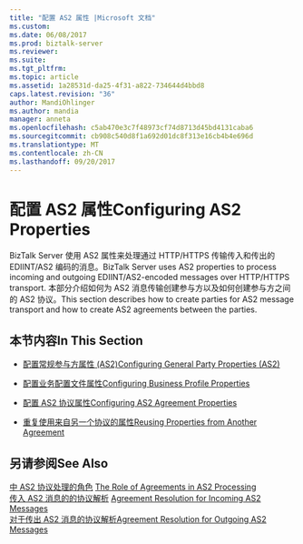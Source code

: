 ```yaml
---
title: "配置 AS2 属性 |Microsoft 文档"
ms.custom: 
ms.date: 06/08/2017
ms.prod: biztalk-server
ms.reviewer: 
ms.suite: 
ms.tgt_pltfrm: 
ms.topic: article
ms.assetid: 1a28531d-da25-4f31-a822-734644d4bbd8
caps.latest.revision: "36"
author: MandiOhlinger
ms.author: mandia
manager: anneta
ms.openlocfilehash: c5ab470e3c7f48973cf74d8713d45bd4131caba6
ms.sourcegitcommit: cb908c540d8f1a692d01dc8f313e16cb4b4e696d
ms.translationtype: MT
ms.contentlocale: zh-CN
ms.lasthandoff: 09/20/2017
---
```

# <a name="configuring-as2-properties"></a><span data-ttu-id="cffe7-102">配置 AS2 属性</span><span class="sxs-lookup"><span data-stu-id="cffe7-102">Configuring AS2 Properties</span></span>
<span data-ttu-id="cffe7-103">BizTalk Server 使用 AS2 属性来处理通过 HTTP/HTTPS 传输传入和传出的 EDIINT/AS2 编码的消息。</span><span class="sxs-lookup"><span data-stu-id="cffe7-103">BizTalk Server uses AS2 properties to process incoming and outgoing EDIINT/AS2-encoded messages over HTTP/HTTPS transport.</span></span> <span data-ttu-id="cffe7-104">本部分介绍如何为 AS2 消息传输创建参与方以及如何创建参与方之间的 AS2 协议。</span><span class="sxs-lookup"><span data-stu-id="cffe7-104">This section describes how to create parties for AS2 message transport and how to create AS2 agreements between the parties.</span></span>  
  
## <a name="in-this-section"></a><span data-ttu-id="cffe7-105">本节内容</span><span class="sxs-lookup"><span data-stu-id="cffe7-105">In This Section</span></span>  
  
-   [<span data-ttu-id="cffe7-106">配置常规参与方属性 (AS2)</span><span class="sxs-lookup"><span data-stu-id="cffe7-106">Configuring General Party Properties (AS2)</span></span>](../core/configuring-general-party-properties-as2.md)  
  
-   [<span data-ttu-id="cffe7-107">配置业务配置文件属性</span><span class="sxs-lookup"><span data-stu-id="cffe7-107">Configuring Business Profile Properties</span></span>](../core/configuring-business-profile-properties.md)  
  
-   [<span data-ttu-id="cffe7-108">配置 AS2 协议属性</span><span class="sxs-lookup"><span data-stu-id="cffe7-108">Configuring AS2 Agreement Properties</span></span>](../core/configuring-as2-agreement-properties.md)  
  
-   [<span data-ttu-id="cffe7-109">重复使用来自另一个协议的属性</span><span class="sxs-lookup"><span data-stu-id="cffe7-109">Reusing Properties from Another Agreement</span></span>](../core/reusing-properties-from-another-agreement.md)  
  
## <a name="see-also"></a><span data-ttu-id="cffe7-110">另请参阅</span><span class="sxs-lookup"><span data-stu-id="cffe7-110">See Also</span></span>  
 <span data-ttu-id="cffe7-111">[中 AS2 协议处理的角色](../core/the-role-of-agreements-in-as2-processing.md) </span><span class="sxs-lookup"><span data-stu-id="cffe7-111">[The Role of Agreements in AS2 Processing](../core/the-role-of-agreements-in-as2-processing.md) </span></span>  
 <span data-ttu-id="cffe7-112">[传入 AS2 消息的的协议解析](../core/agreement-resolution-for-incoming-as2-messages.md) </span><span class="sxs-lookup"><span data-stu-id="cffe7-112">[Agreement Resolution for Incoming AS2 Messages](../core/agreement-resolution-for-incoming-as2-messages.md) </span></span>  
 [<span data-ttu-id="cffe7-113">对于传出 AS2 消息的协议解析</span><span class="sxs-lookup"><span data-stu-id="cffe7-113">Agreement Resolution for Outgoing AS2 Messages</span></span>](../core/agreement-resolution-for-outgoing-as2-messages.md)